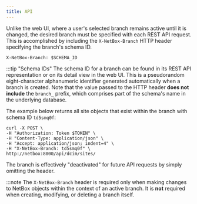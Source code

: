 ```yaml
---
title: API
---
```

Unlike the web UI, where a user's selected branch remains active until it is changed, the desired branch must be specified with each REST API request. This is accomplished by including the `X-NetBox-Branch` HTTP header specifying the branch's schema ID.

```no-highlight
X-NetBox-Branch: $SCHEMA_ID
```

:::tip "Schema IDs"
    The schema ID for a branch can be found in its REST API representation or on its detail view in the web UI. This is a pseudorandom eight-character alphanumeric identifier generated automatically when a branch is created. Note that the value passed to the HTTP header **does not include** the `branch_` prefix, which comprises part of the schema's name in the underlying database.

The example below returns all site objects that exist within the branch with schema ID `td5smq0f`:

```
curl -X POST \
-H "Authorization: Token $TOKEN" \
-H "Content-Type: application/json" \
-H "Accept: application/json; indent=4" \
-H "X-NetBox-Branch: td5smq0f" \
http://netbox:8000/api/dcim/sites/
```

The branch is effectively "deactivated" for future API requests by simply omitting the header.

:::note
    The `X-NetBox-Branch` header is required only when making changes to NetBox objects within the context of an active branch. It is **not** required when creating, modifying, or deleting a branch itself.